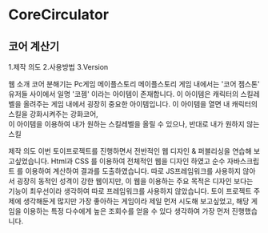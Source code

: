 # CoreCirculator
## 코어 계산기

  1.제작 의도
  2.사용방법
  3.Version


웹 소개
코어 분해기는 Pc게임 메이플스토리 메이플스토리 게임 내에서는 '코어 젬스톤' 유저들 사이에서 일명 '코젬' 이라는 아이템이 존재합니다.
이 아이템은 캐릭터의 스킬레벨을 올려주는 게임 내에서 굉장히 중요한 아이템입니다.
이 아이템을 열면 내 캐릭터의 스킬을 강화시켜주는 강화코어,  
이 아이템을 이용하여 내가 원하는 스킬레벨을 올릴 수 있으나, 반대로 내가 원하지 않는 스킬

제작 의도 
이번 토이프로젝트를 진행하면서 전반적인 웹 디자인 & 퍼블리싱을 연습해 보고싶었습니다.
Html과 CSS 를 이용하여 전체적인 웹을 디자인 하였고 순수 자바스크립트 를 이용하여 계산하여 결과를 도출하였습니다.
따로 JS프레임워크를 사용하지 않아서 굉장히 동적인 성격이 강한 웹이지만, 이 웹을 이용하는 주요 목적은 디자인 보다는 기능이 최우선이라 생각하여 따로 프레임워크를 사용하지 않았습니다.
토이 프로젝트 주제에 생각해둔게 많지만 가장 좋아하는 게임이라 제일 먼저 시도해 보고싶었고,
해당 게임을 이용하는 특정 다수에게 높은 조회수를 얻을 수 있다 생각하여 가장 먼저 진행했습니다.



